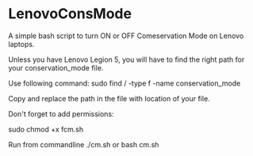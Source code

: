 # LenovoConsMode

A simple bash script to turn ON or OFF Comeservation Mode on Lenovo laptops.

Unless you have Lenovo Legion 5, you will have to find the right path for your conservation_mode file.

Use following command:
sudo find / -type f -name conservation_mode

Copy and replace the path in the file with location of your file.

Don't forget to add permissions:

sudo chmod +x fcm.sh

Run from commandline ./cm.sh or bash cm.sh
